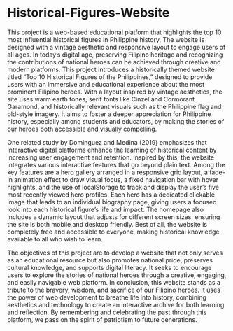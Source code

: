 # Historical-Figures-Website
This project is a web-based educational platform that highlights the top 10 most influential historical figures in Philippine history. The website is designed with a vintage aesthetic and responsive layout to engage users of all ages.
In today’s digital age, preserving Filipino heritage and recognizing the contributions of national heroes can be achieved through creative and modern platforms. This project introduces a historically themed website titled “Top 10 Historical Figures of the Philippines,” designed to provide users with an immersive and educational experience about the most prominent Filipino heroes. With a layout inspired by vintage aesthetics, the site uses warm earth tones, serif fonts like Cinzel and Cormorant Garamond, and historically relevant visuals such as the Philippine flag and old-style imagery. It aims to foster a deeper appreciation for Philippine history, especially among students and educators, by making the stories of our heroes both accessible and visually compelling.

One related study by Dominguez and Medina (2019) emphasizes that interactive digital platforms enhance the learning of historical content by increasing user engagement and retention. Inspired by this, the website integrates various interactive features that go beyond plain text. Among the key features are a hero gallery arranged in a responsive grid layout, a fade-in animation effect to draw visual focus, a fixed navigation bar with hover highlights, and the use of localStorage to track and display the user’s five most recently viewed hero profiles. Each hero has a dedicated clickable image that leads to an individual biography page, giving users a focused look into each historical figure’s life and impact. The homepage also includes a dynamic layout that adjusts for different screen sizes, ensuring the site is both mobile and desktop friendly. Best of all, the website is completely free and accessible to everyone, making historical knowledge available to all who wish to learn.

The objectives of this project are to develop a website that not only serves as an educational resource but also promotes national pride, preserves cultural knowledge, and supports digital literacy. It seeks to encourage users to explore the stories of national heroes through a creative, engaging, and easily navigable web platform. In conclusion, this website stands as a tribute to the bravery, wisdom, and sacrifice of our Filipino heroes. It uses the power of web development to breathe life into history, combining aesthetics and technology to create an interactive archive for both learning and reflection. By remembering and celebrating the past through this platform, we pass on the spirit of patriotism to future generations.
